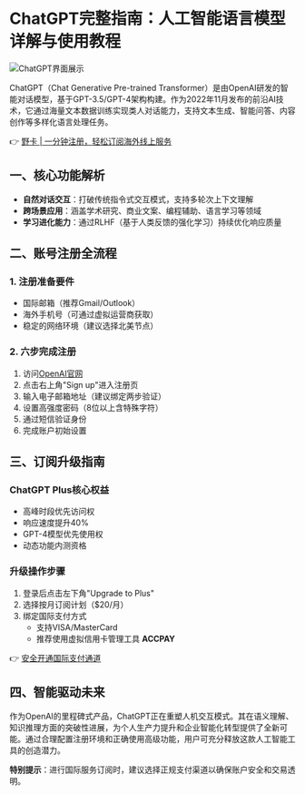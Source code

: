 # ChatGPT完整指南：人工智能语言模型详解与使用教程

![ChatGPT界面展示](https://bbtdd.com/wp-content/uploads/img/77726700.webp)

ChatGPT（Chat Generative Pre-trained Transformer）是由OpenAI研发的智能对话模型，基于GPT-3.5/GPT-4架构构建。作为2022年11月发布的前沿AI技术，它通过海量文本数据训练实现类人对话能力，支持文本生成、智能问答、内容创作等多样化语言处理任务。

👉 [野卡 | 一分钟注册，轻松订阅海外线上服务](https://bbtdd.com/yeka)

## 一、核心功能解析
- **自然对话交互**：打破传统指令式交互模式，支持多轮次上下文理解
- **跨场景应用**：涵盖学术研究、商业文案、编程辅助、语言学习等领域
- **学习进化能力**：通过RLHF（基于人类反馈的强化学习）持续优化响应质量

## 二、账号注册全流程
### 1. 注册准备要件
- 国际邮箱（推荐Gmail/Outlook）
- 海外手机号（可通过虚拟运营商获取）
- 稳定的网络环境（建议选择北美节点）

### 2. 六步完成注册
1. 访问[OpenAI官网](https://chat.openai.com)
2. 点击右上角"Sign up"进入注册页
3. 输入电子邮箱地址（建议绑定两步验证）
4. 设置高强度密码（8位以上含特殊字符）
5. 通过短信验证身份
6. 完成账户初始设置

## 三、订阅升级指南
### ChatGPT Plus核心权益
- 高峰时段优先访问权
- 响应速度提升40%
- GPT-4模型优先使用权
- 动态功能内测资格

### 升级操作步骤
1. 登录后点击左下角"Upgrade to Plus"
2. 选择按月订阅计划（$20/月）
3. 绑定国际支付方式
   - 支持VISA/MasterCard
   - 推荐使用虚拟信用卡管理工具 **ACCPAY**

👉 [安全开通国际支付通道](https://bbtdd.com/yeka)

## 四、智能驱动未来
作为OpenAI的里程碑式产品，ChatGPT正在重塑人机交互模式。其在语义理解、知识推理方面的突破性进展，为个人生产力提升和企业智能化转型提供了全新可能。通过合理配置注册环境和正确使用高级功能，用户可充分释放这款人工智能工具的创造潜力。

**特别提示**：进行国际服务订阅时，建议选择正规支付渠道以确保账户安全和交易透明。